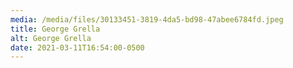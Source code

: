 ```yaml
---
media: /media/files/30133451-3819-4da5-bd98-47abee6784fd.jpeg
title: George Grella
alt: George Grella
date: 2021-03-11T16:54:00-0500
---
```

